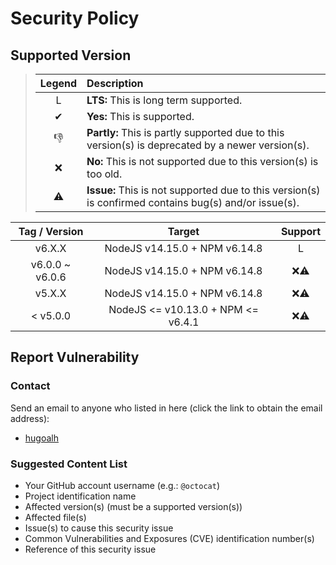 # Security Policy

## Supported Version

> | **Legend** | **Description** |
> |:-:|:--|
> | L | **LTS:** This is long term supported. |
> | ✔ | **Yes:** This is supported. |
> | 👎 | **Partly:** This is partly supported due to this version(s) is deprecated by a newer version(s). |
> | ❌ | **No:** This is not supported due to this version(s) is too old. |
> | ⚠ | **Issue:** This is not supported due to this version(s) is confirmed contains bug(s) and/or issue(s). |

| **Tag / Version** | **Target** | **Support** |
|:-:|:-:|:-:|
| v6.X.X | NodeJS v14.15.0 + NPM v6.14.8 | L |
| v6.0.0 \~ v6.0.6 | NodeJS v14.15.0 + NPM v6.14.8 | ❌⚠ |
| v5.X.X | NodeJS v14.15.0 + NPM v6.14.8 | ❌⚠ |
| < v5.0.0 | NodeJS <= v10.13.0 + NPM <= v6.4.1 | ❌⚠ |

## Report Vulnerability

### Contact

Send an email to anyone who listed in here (click the link to obtain the email address):

- [hugoalh](https://github.com/hugoalh)

### Suggested Content List

- Your GitHub account username (e.g.: `@octocat`)
- Project identification name
- Affected version(s) (must be a supported version(s))
- Affected file(s)
- Issue(s) to cause this security issue
- Common Vulnerabilities and Exposures (CVE) identification number(s)
- Reference of this security issue
